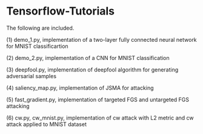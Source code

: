# Tensorflow-Tutorials
The following are included.

(1) demo_1.py, implementation of a two-layer fully connected neural network for MNIST classificartion

(2) demo_2.py, implementation of a CNN for MNIST classification

(3) deepfool.py, implementation of deepfool algorithm for generating adversarial samples

(4) saliency_map.py, implementation of JSMA for attacking

(5) fast_gradient.py, implementation of targeted FGS and untargeted FGS attacking

(6) cw.py, cw_mnist.py, implementation of cw attack with L2 metric and cw attack applied to MNIST dataset
